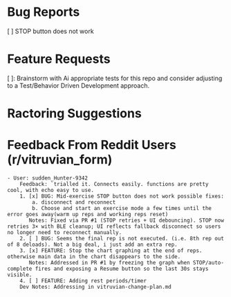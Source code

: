 # Bug Reports
[ ] STOP button does not work 

# Feature Requests
[ ]: Brainstorm with Ai appropriate tests for this repo and consider adjusting to a Test/Behavior Driven Development approach.
# Ractoring Suggestions

# Feedback From Reddit Users (r/vitruvian_form)
    - User: sudden_Hunter-9342
        Feedback: `trialled it. Connects easily. functions are pretty cool, with echo easy to use.
        1. [x] BUG: Mid-exercise STOP button does not work possible fixes:
            a. disconnect and reconnect
            b. Choose and start an exercise mode a few times until the error goes away(warm up reps and working reps reset)
           Notes: Fixed via PR #1 (STOP retries + UI debouncing). STOP now retries 3× with BLE cleanup; UI reflects fallback disconnect so users no longer need to reconnect manually.
        2. [ ] BUG: Seems the final rep is not executed. (i.e. 8th rep out of 8 deloads). Not a big deal, i just add an extra rep.
        3. [x] FEATURE: Stop the chart graphing at the end of reps. otherwise main data in the chart disappears to the side.
           Notes: Addressed in PR #1 by freezing the graph when STOP/auto-complete fires and exposing a Resume button so the last 30s stays visible.
        4. [ ] FEATURE: Adding rest periods/timer
        Dev Notes: Addressing in vitruvian-change-plan.md
